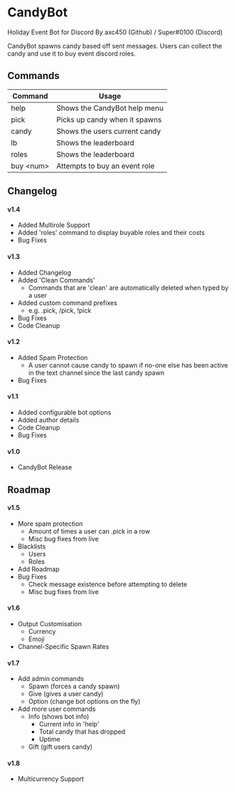 # CandyBot

Holiday Event Bot for Discord
By axc450 (Github) / Super#0100 (Discord)

CandyBot spawns candy based off sent messages.
Users can collect the candy and use it to buy event discord roles.

## Commands

| Command  | Usage                          |
|----------|--------------------------------|
| help     | Shows the CandyBot help menu   |
| pick     | Picks up candy when it spawns  |
| candy    | Shows the users current candy  |
| lb       | Shows the leaderboard          |
| roles    | Shows the leaderboard          |
| buy \<num\>| Attempts to buy an event role  |

## Changelog

#### v1.4

- Added Multirole Support
- Added 'roles' command to display buyable roles and their costs
- Bug Fixes

#### v1.3

- Added Changelog
- Added 'Clean Commands'
	- Commands that are 'clean' are automatically deleted when typed by a user
- Added custom command prefixes
	- e.g. .pick, /pick, !pick
- Bug Fixes
- Code Cleanup

#### v1.2

- Added Spam Protection
	- A user cannot cause candy to spawn if no-one else has been active in the text channel since the last candy spawn
- Bug Fixes

#### v1.1

- Added configurable bot options
- Added author details
- Code Cleanup
- Bug Fixes

#### v1.0

- CandyBot Release

## Roadmap

#### v1.5

- More spam protection
	- Amount of times a user can .pick in a row
	- Misc bug fixes from live
- Blacklists
	- Users
	- Roles
- Add Roadmap
- Bug Fixes
	- Check message existence before attempting to delete
	- Misc bug fixes from live

#### v1.6

- Output Customisation 
	- Currency
	- Emoji
- Channel-Specific Spawn Rates

#### v1.7

- Add admin commands
	- Spawn (forces a candy spawn)
	- Give (gives a user candy)
	- Option (change bot options on the fly)
- Add more user commands
	- Info (shows bot info)
		- Current info in 'help'
		- Total candy that has dropped
		- Uptime
	- Gift (gift users candy)

#### v1.8

- Multicurrency Support